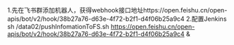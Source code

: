 
1.先在飞书群添加机器人，获得webhook接口地址https://open.feishu.cn/open-apis/bot/v2/hook/38b27a76-d63e-4f72-b2f1-d4f06b25a9c4
2.配置Jenkins
sh /data02/pushInfomationToFS.sh  https://open.feishu.cn/open-apis/bot/v2/hook/38b27a76-d63e-4f72-b2f1-d4f06b25a9c4 &